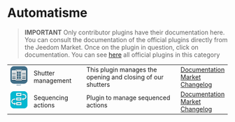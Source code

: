 
# Automatisme


>**IMPORTANT**
>Only contributor plugins have their documentation here. You can consult the documentation of the official plugins directly from the Jeedom Market. Once on the plugin in question, click on documentation.
>You can see [here](https://market.jeedom.com/index.php?v=d&p=market&type=plugin&categorie=automatisation) all official plugins in this category


| | | | |
|--- | --- | --- | ---|
|<img src="Volets/Volets_icon.png" class="pluginLogo" width="100" />|Shutter management|This plugin manages the opening and closing of our shutters|[Documentation](https://mika-nt28.github.io/Documentations/Volets/en_US/)<br/>[Market](https://market.jeedom.com/index.php?v=d&p=market_display&id=2612)<br/>[Changelog](https://mika-nt28.github.io/Documentations/Volets/en_US/changelog)|
|<img src="sequencing/sequencing_icon.png" class="pluginLogo" width="100" />|Sequencing actions|Plugin to manage sequenced actions|[Documentation](https://agp42.github.io/sequencing/en_US/)<br/>[Market](https://market.jeedom.com/index.php?v=d&p=market_display&id=3982)<br/>[Changelog](https://agp42.github.io/sequencing/en_US/changelog)|
